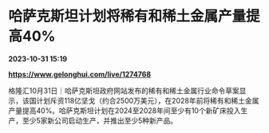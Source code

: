 # 哈萨克斯坦计划将稀有和稀土金属产量提高40%

**2023-10-31 15:19**

**https://www.gelonghui.com/live/1274768**

格隆汇10月31日｜哈萨克斯坦政府网站发布的稀有和稀土金属行业命令草案显示，该国计划斥资118亿坚戈（约合2500万美元），在2028年前将稀有和稀土金属产量提高40%。哈萨克斯坦计划在2024至2028年间至少有10个新矿床投入生产，至少5家新公司启动生产，并推出至少5种新产品。